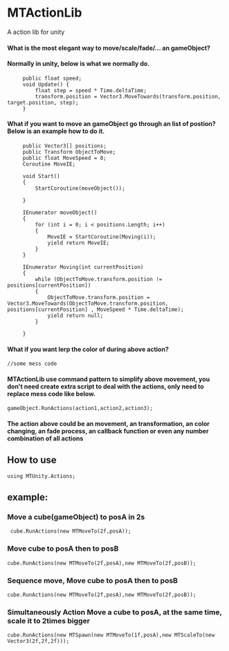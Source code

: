 # MTActionLib
A action lib for unity 


#### What is the most elegant way to move/scale/fade/... an gameObject?
#### Normally in unity, below is what we normally do.
```
     public float speed;
     void Update() {
         float step = speed * Time.deltaTime;
         transform.position = Vector3.MoveTowards(transform.position, target.position, step);
     }
```
#### What if you want to move an gameObject go through an list of postion? Below is an example how to do it.

```
     public Vector3[] positions;
     public Transform ObjectToMove;
     public float MoveSpeed = 8;
     Coroutine MoveIE;
 
     void Start()
     {
         StartCoroutine(moveObject());
 
     }
 
     IEnumerator moveObject()
     {
         for (int i = 0; i < positions.Length; i++)
         {
             MoveIE = StartCoroutine(Moving(i));
             yield return MoveIE;
         }
     }
 
     IEnumerator Moving(int currentPosition)
     {
         while (ObjectToMove.transform.position != positions[currentPosition])
         {
             ObjectToMove.transform.position = Vector3.MoveTowards(ObjectToMove.transform.position, positions[currentPosition] , MoveSpeed * Time.deltaTime);
             yield return null;
         }
  
     }
```

#### What if you want lerp the color of during above action? 

```
//some mess code

```
#### MTActionLib use command pattern to simplify above movement, you don't need create extra script to deal with the actions, only need to replace mess code like below.

```
gameObject.RunActions(action1,action2,action3);
```
#### The action above could be an movement, an transformation, an color changing, an fade process, an callback function or even any number combination of all actions


## How to use
```
using MTUnity.Actions;
```

## example:
 ### Move a cube(gameObject) to posA in 2s
 ```
  cube.RunActions(new MTMoveTo(2f,posA));
  ```
### Move cube to posA then to posB
  ```
  cube.RunActions(new MTMoveTo(2f,posA),new MTMoveTo(2f,posB));
  ```
  ### Sequence move, Move cube to posA then to posB
  ```
  cube.RunActions(new MTMoveTo(2f,posA),new MTMoveTo(2f,posB));
  ```
  ### Simultaneously Action Move a cube to posA, at the same time, scale it to 2times bigger
  
  ```
  cube.RunActions(new MTSpawn(new MTMoveTo(1f,posA),new MTScaleTo(new Vector3(2f,2f,2f)));
  ```

